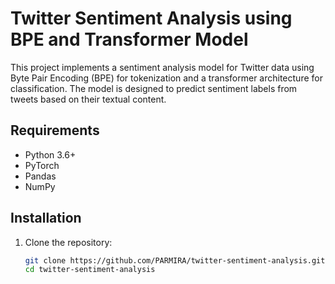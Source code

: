 # Twitter Sentiment Analysis using BPE and Transformer Model

This project implements a sentiment analysis model for Twitter data using Byte Pair Encoding (BPE) for tokenization and a transformer architecture for classification. The model is designed to predict sentiment labels from tweets based on their textual content.


## Requirements
- Python 3.6+
- PyTorch
- Pandas
- NumPy

## Installation
1. Clone the repository:
   ```bash
   git clone https://github.com/PARMIRA/twitter-sentiment-analysis.git
   cd twitter-sentiment-analysis
